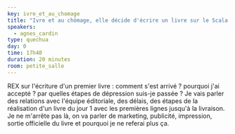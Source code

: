 ```yaml
---
key: ivre_et_au_chomage
title: "Ivre et au chômage, elle décide d'écrire un livre sur le Scala en plein Covid"
speakers:
  - agnes_cardin
type: quechua
day: 0
time: 17h40
duration: 20 minutes
room: petite_salle
---
```


REX sur l'écriture d'un premier livre : comment s'est arrivé ? pourquoi j'ai accepté ? par quelles étapes de dépression suis-je passée ? Je vais parler des relations avec l'équipe éditoriale, des délais, des étapes de la réalisation d'un livre du jour 1 avec les premières lignes jusqu'à la livraison. Je ne m'arrête pas là, on va parler de marketing, publicité, impression, sortie officielle du livre et pourquoi je ne referai plus ça.